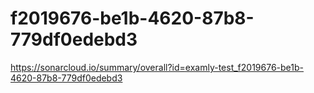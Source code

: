 # f2019676-be1b-4620-87b8-779df0edebd3
https://sonarcloud.io/summary/overall?id=examly-test_f2019676-be1b-4620-87b8-779df0edebd3
